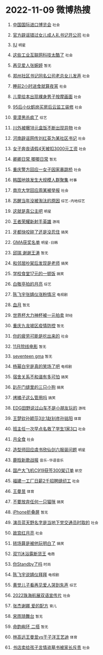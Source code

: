 # 2022-11-09 微博热搜 
1. [中国国际进口博览会](https://m.weibo.cn/search?containerid=100103type%3D1%26t%3D10%26q%3D%23%E4%B8%AD%E5%9B%BD%E5%9B%BD%E9%99%85%E8%BF%9B%E5%8F%A3%E5%8D%9A%E8%A7%88%E4%BC%9A%23&stream_entry_id=51&isnewpage=1&extparam=seat%3D1%26c_type%3D51%26pos%3D0%26cate%3D10103%26filter_type%3Drealtimehot%26dgr%3D0%26display_time%3D1667932557%26pre_seqid%3D16679325576420258176297&luicode=10000011&lfid=106003type%3D25%26t%3D3%26disable_hot%3D1%26filter_type%3Drealtimehot) `社会` 

2. [官方辟谣错过女儿成人礼书记开公司](https://m.weibo.cn/search?containerid=100103type%3D1%26t%3D10%26q%3D%23%E5%AE%98%E6%96%B9%E8%BE%9F%E8%B0%A3%E9%94%99%E8%BF%87%E5%A5%B3%E5%84%BF%E6%88%90%E4%BA%BA%E7%A4%BC%E4%B9%A6%E8%AE%B0%E5%BC%80%E5%85%AC%E5%8F%B8%23&stream_entry_id=31&isnewpage=1&extparam=seat%3D1%26c_type%3D31%26q%3D%2523%25E5%25AE%2598%25E6%2596%25B9%25E8%25BE%259F%25E8%25B0%25A3%25E9%2594%2599%25E8%25BF%2587%25E5%25A5%25B3%25E5%2584%25BF%25E6%2588%2590%25E4%25BA%25BA%25E7%25A4%25BC%25E4%25B9%25A6%25E8%25AE%25B0%25E5%25BC%2580%25E5%2585%25AC%25E5%258F%25B8%2523%26pos%3D0%26flag%3D0%26band_rank%3D1%26dgr%3D0%26filter_type%3Drealtimehot%26realpos%3D1%26cate%3D5001%26lcate%3D5001%26display_time%3D1667932557%26pre_seqid%3D16679325576420258176297&luicode=10000011&lfid=106003type%3D25%26t%3D3%26disable_hot%3D1%26filter_type%3Drealtimehot) `社会` 

3. [IU](https://m.weibo.cn/search?containerid=100103type%3D1%26t%3D10%26q%3DIU&stream_entry_id=31&isnewpage=1&extparam=seat%3D1%26c_type%3D31%26q%3DIU%26pos%3D1%26flag%3D2%26band_rank%3D2%26dgr%3D0%26filter_type%3Drealtimehot%26realpos%3D2%26cate%3D5001%26lcate%3D5001%26display_time%3D1667932557%26pre_seqid%3D16679325576420258176297&luicode=10000011&lfid=106003type%3D25%26t%3D3%26disable_hot%3D1%26filter_type%3Drealtimehot) `明星` 

4. [这些工业互联网科技太酷了](https://m.weibo.cn/search?containerid=100103type%3D1%26t%3D10%26q%3D%23%E8%BF%99%E4%BA%9B%E5%B7%A5%E4%B8%9A%E4%BA%92%E8%81%94%E7%BD%91%E7%A7%91%E6%8A%80%E5%A4%AA%E9%85%B7%E4%BA%86%23&stream_entry_id=31&isnewpage=1&extparam=seat%3D1%26c_type%3D31%26q%3D%2523%25E8%25BF%2599%25E4%25BA%259B%25E5%25B7%25A5%25E4%25B8%259A%25E4%25BA%2592%25E8%2581%2594%25E7%25BD%2591%25E7%25A7%2591%25E6%258A%2580%25E5%25A4%25AA%25E9%2585%25B7%25E4%25BA%2586%2523%26pos%3D2%26flag%3D0%26band_rank%3D3%26dgr%3D0%26filter_type%3Drealtimehot%26realpos%3D3%26cate%3D5001%26lcate%3D5001%26display_time%3D1667932557%26pre_seqid%3D16679325576420258176297&luicode=10000011&lfid=106003type%3D25%26t%3D3%26disable_hot%3D1%26filter_type%3Drealtimehot) `社会` 

5. [再见爱人张婉婷](https://m.weibo.cn/search?containerid=100103type%3D1%26t%3D10%26q%3D%E5%86%8D%E8%A7%81%E7%88%B1%E4%BA%BA%E5%BC%A0%E5%A9%89%E5%A9%B7&stream_entry_id=31&isnewpage=1&extparam=seat%3D1%26c_type%3D31%26q%3D%25E5%2586%258D%25E8%25A7%2581%25E7%2588%25B1%25E4%25BA%25BA%25E5%25BC%25A0%25E5%25A9%2589%25E5%25A9%25B7%26pos%3D3%26flag%3D0%26band_rank%3D4%26dgr%3D0%26filter_type%3Drealtimehot%26realpos%3D4%26cate%3D5001%26lcate%3D5001%26display_time%3D1667932557%26pre_seqid%3D16679325576420258176297&luicode=10000011&lfid=106003type%3D25%26t%3D3%26disable_hot%3D1%26filter_type%3Drealtimehot) `暂无` 

6. [郑州社区书记同名公司老总女儿发声](https://m.weibo.cn/search?containerid=100103type%3D1%26t%3D10%26q%3D%23%E9%83%91%E5%B7%9E%E7%A4%BE%E5%8C%BA%E4%B9%A6%E8%AE%B0%E5%90%8C%E5%90%8D%E5%85%AC%E5%8F%B8%E8%80%81%E6%80%BB%E5%A5%B3%E5%84%BF%E5%8F%91%E5%A3%B0%23&stream_entry_id=31&isnewpage=1&extparam=seat%3D1%26c_type%3D31%26q%3D%2523%25E9%2583%2591%25E5%25B7%259E%25E7%25A4%25BE%25E5%258C%25BA%25E4%25B9%25A6%25E8%25AE%25B0%25E5%2590%258C%25E5%2590%258D%25E5%2585%25AC%25E5%258F%25B8%25E8%2580%2581%25E6%2580%25BB%25E5%25A5%25B3%25E5%2584%25BF%25E5%258F%2591%25E5%25A3%25B0%2523%26pos%3D4%26flag%3D0%26band_rank%3D5%26dgr%3D0%26filter_type%3Drealtimehot%26realpos%3D5%26cate%3D5001%26lcate%3D5001%26display_time%3D1667932557%26pre_seqid%3D16679325576420258176297&luicode=10000011&lfid=106003type%3D25%26t%3D3%26disable_hot%3D1%26filter_type%3Drealtimehot) `社会` 

7. [睡前2小时进食就算夜宵](https://m.weibo.cn/search?containerid=100103type%3D1%26t%3D10%26q%3D%23%E7%9D%A1%E5%89%8D2%E5%B0%8F%E6%97%B6%E8%BF%9B%E9%A3%9F%E5%B0%B1%E7%AE%97%E5%A4%9C%E5%AE%B5%23&stream_entry_id=31&isnewpage=1&extparam=seat%3D1%26c_type%3D31%26q%3D%2523%25E7%259D%25A1%25E5%2589%258D2%25E5%25B0%258F%25E6%2597%25B6%25E8%25BF%259B%25E9%25A3%259F%25E5%25B0%25B1%25E7%25AE%2597%25E5%25A4%259C%25E5%25AE%25B5%2523%26pos%3D5%26flag%3D0%26band_rank%3D6%26dgr%3D0%26filter_type%3Drealtimehot%26realpos%3D6%26cate%3D5001%26lcate%3D5001%26display_time%3D1667932557%26pre_seqid%3D16679325576420258176297&luicode=10000011&lfid=106003type%3D25%26t%3D3%26disable_hot%3D1%26filter_type%3Drealtimehot) `社会` 

8. [儿童绘本出现裸身男子按摩画面](https://m.weibo.cn/search?containerid=100103type%3D1%26t%3D10%26q%3D%23%E5%84%BF%E7%AB%A5%E7%BB%98%E6%9C%AC%E5%87%BA%E7%8E%B0%E8%A3%B8%E8%BA%AB%E7%94%B7%E5%AD%90%E6%8C%89%E6%91%A9%E7%94%BB%E9%9D%A2%23&stream_entry_id=31&isnewpage=1&extparam=seat%3D1%26c_type%3D31%26q%3D%2523%25E5%2584%25BF%25E7%25AB%25A5%25E7%25BB%2598%25E6%259C%25AC%25E5%2587%25BA%25E7%258E%25B0%25E8%25A3%25B8%25E8%25BA%25AB%25E7%2594%25B7%25E5%25AD%2590%25E6%258C%2589%25E6%2591%25A9%25E7%2594%25BB%25E9%259D%25A2%2523%26pos%3D6%26flag%3D1%26band_rank%3D7%26dgr%3D0%26filter_type%3Drealtimehot%26realpos%3D7%26cate%3D5001%26lcate%3D5001%26display_time%3D1667932557%26pre_seqid%3D16679325576420258176297&luicode=10000011&lfid=106003type%3D25%26t%3D3%26disable_hot%3D1%26filter_type%3Drealtimehot) `社会` 

9. [95后小伙鹤岗买房后云监工装修](https://m.weibo.cn/search?containerid=100103type%3D1%26t%3D10%26q%3D%2395%E5%90%8E%E5%B0%8F%E4%BC%99%E9%B9%A4%E5%B2%97%E4%B9%B0%E6%88%BF%E5%90%8E%E4%BA%91%E7%9B%91%E5%B7%A5%E8%A3%85%E4%BF%AE%23&stream_entry_id=31&isnewpage=1&extparam=seat%3D1%26c_type%3D31%26q%3D%252395%25E5%2590%258E%25E5%25B0%258F%25E4%25BC%2599%25E9%25B9%25A4%25E5%25B2%2597%25E4%25B9%25B0%25E6%2588%25BF%25E5%2590%258E%25E4%25BA%2591%25E7%259B%2591%25E5%25B7%25A5%25E8%25A3%2585%25E4%25BF%25AE%2523%26pos%3D7%26flag%3D0%26band_rank%3D8%26dgr%3D0%26filter_type%3Drealtimehot%26realpos%3D8%26cate%3D5001%26lcate%3D5001%26display_time%3D1667932557%26pre_seqid%3D16679325576420258176297&luicode=10000011&lfid=106003type%3D25%26t%3D3%26disable_hot%3D1%26filter_type%3Drealtimehot) `社会` 

10. [童漠男杀疯了](https://m.weibo.cn/search?containerid=100103type%3D1%26t%3D10%26q%3D%23%E7%AB%A5%E6%BC%A0%E7%94%B7%E6%9D%80%E7%96%AF%E4%BA%86%23&stream_entry_id=31&isnewpage=1&extparam=seat%3D1%26c_type%3D31%26q%3D%2523%25E7%25AB%25A5%25E6%25BC%25A0%25E7%2594%25B7%25E6%259D%2580%25E7%2596%25AF%25E4%25BA%2586%2523%26pos%3D8%26flag%3D0%26band_rank%3D9%26dgr%3D0%26filter_type%3Drealtimehot%26realpos%3D9%26cate%3D5001%26lcate%3D5001%26display_time%3D1667932557%26pre_seqid%3D16679325576420258176297&luicode=10000011&lfid=106003type%3D25%26t%3D3%26disable_hot%3D1%26filter_type%3Drealtimehot) `综艺` 

11. [川外被曝18元盒饭不断出现异物](https://m.weibo.cn/search?containerid=100103type%3D1%26t%3D10%26q%3D%23%E5%B7%9D%E5%A4%96%E8%A2%AB%E6%9B%9D18%E5%85%83%E7%9B%92%E9%A5%AD%E4%B8%8D%E6%96%AD%E5%87%BA%E7%8E%B0%E5%BC%82%E7%89%A9%23&stream_entry_id=31&isnewpage=1&extparam=seat%3D1%26c_type%3D31%26q%3D%2523%25E5%25B7%259D%25E5%25A4%2596%25E8%25A2%25AB%25E6%259B%259D18%25E5%2585%2583%25E7%259B%2592%25E9%25A5%25AD%25E4%25B8%258D%25E6%2596%25AD%25E5%2587%25BA%25E7%258E%25B0%25E5%25BC%2582%25E7%2589%25A9%2523%26pos%3D9%26flag%3D0%26band_rank%3D10%26dgr%3D0%26filter_type%3Drealtimehot%26realpos%3D10%26cate%3D5001%26lcate%3D5001%26display_time%3D1667932557%26pre_seqid%3D16679325576420258176297&luicode=10000011&lfid=106003type%3D25%26t%3D3%26disable_hot%3D1%26filter_type%3Drealtimehot) `社会` 

12. [河南辟谣网传刘红英为某社区书记](https://m.weibo.cn/search?containerid=100103type%3D1%26t%3D10%26q%3D%23%E6%B2%B3%E5%8D%97%E8%BE%9F%E8%B0%A3%E7%BD%91%E4%BC%A0%E5%88%98%E7%BA%A2%E8%8B%B1%E4%B8%BA%E6%9F%90%E7%A4%BE%E5%8C%BA%E4%B9%A6%E8%AE%B0%23&stream_entry_id=31&isnewpage=1&extparam=seat%3D1%26c_type%3D31%26q%3D%2523%25E6%25B2%25B3%25E5%258D%2597%25E8%25BE%259F%25E8%25B0%25A3%25E7%25BD%2591%25E4%25BC%25A0%25E5%2588%2598%25E7%25BA%25A2%25E8%258B%25B1%25E4%25B8%25BA%25E6%259F%2590%25E7%25A4%25BE%25E5%258C%25BA%25E4%25B9%25A6%25E8%25AE%25B0%2523%26pos%3D10%26flag%3D2%26band_rank%3D11%26dgr%3D0%26filter_type%3Drealtimehot%26realpos%3D11%26cate%3D5001%26lcate%3D5001%26display_time%3D1667932557%26pre_seqid%3D16679325576420258176297&luicode=10000011&lfid=106003type%3D25%26t%3D3%26disable_hot%3D1%26filter_type%3Drealtimehot) `社会` 

13. [女子奔丧请假4天被扣3000元工资](https://m.weibo.cn/search?containerid=100103type%3D1%26t%3D10%26q%3D%23%E5%A5%B3%E5%AD%90%E5%A5%94%E4%B8%A7%E8%AF%B7%E5%81%874%E5%A4%A9%E8%A2%AB%E6%89%A33000%E5%85%83%E5%B7%A5%E8%B5%84%23&stream_entry_id=31&isnewpage=1&extparam=seat%3D1%26c_type%3D31%26q%3D%2523%25E5%25A5%25B3%25E5%25AD%2590%25E5%25A5%2594%25E4%25B8%25A7%25E8%25AF%25B7%25E5%2581%25874%25E5%25A4%25A9%25E8%25A2%25AB%25E6%2589%25A33000%25E5%2585%2583%25E5%25B7%25A5%25E8%25B5%2584%2523%26pos%3D11%26flag%3D2%26band_rank%3D12%26dgr%3D0%26filter_type%3Drealtimehot%26realpos%3D12%26cate%3D5001%26lcate%3D5001%26display_time%3D1667932557%26pre_seqid%3D16679325576420258176297&luicode=10000011&lfid=106003type%3D25%26t%3D3%26disable_hot%3D1%26filter_type%3Drealtimehot) `社会` 

14. [卿卿日常 唧唧日常](https://m.weibo.cn/search?containerid=100103type%3D1%26t%3D10%26q%3D%E5%8D%BF%E5%8D%BF%E6%97%A5%E5%B8%B8+%E5%94%A7%E5%94%A7%E6%97%A5%E5%B8%B8&stream_entry_id=31&isnewpage=1&extparam=seat%3D1%26c_type%3D31%26q%3D%25E5%258D%25BF%25E5%258D%25BF%25E6%2597%25A5%25E5%25B8%25B8%2520%25E5%2594%25A7%25E5%2594%25A7%25E6%2597%25A5%25E5%25B8%25B8%26pos%3D12%26flag%3D0%26band_rank%3D13%26dgr%3D0%26filter_type%3Drealtimehot%26realpos%3D13%26cate%3D5001%26lcate%3D5001%26display_time%3D1667932557%26pre_seqid%3D16679325576420258176297&luicode=10000011&lfid=106003type%3D25%26t%3D3%26disable_hot%3D1%26filter_type%3Drealtimehot) `暂无` 

15. [重庆警方回应一女子因家暴跳桥](https://m.weibo.cn/search?containerid=100103type%3D1%26t%3D10%26q%3D%23%E9%87%8D%E5%BA%86%E8%AD%A6%E6%96%B9%E5%9B%9E%E5%BA%94%E4%B8%80%E5%A5%B3%E5%AD%90%E5%9B%A0%E5%AE%B6%E6%9A%B4%E8%B7%B3%E6%A1%A5%23&stream_entry_id=31&isnewpage=1&extparam=seat%3D1%26c_type%3D31%26q%3D%2523%25E9%2587%258D%25E5%25BA%2586%25E8%25AD%25A6%25E6%2596%25B9%25E5%259B%259E%25E5%25BA%2594%25E4%25B8%2580%25E5%25A5%25B3%25E5%25AD%2590%25E5%259B%25A0%25E5%25AE%25B6%25E6%259A%25B4%25E8%25B7%25B3%25E6%25A1%25A5%2523%26pos%3D13%26flag%3D0%26band_rank%3D14%26dgr%3D0%26filter_type%3Drealtimehot%26realpos%3D14%26cate%3D5001%26lcate%3D5001%26display_time%3D1667932557%26pre_seqid%3D16679325576420258176297&luicode=10000011&lfid=106003type%3D25%26t%3D3%26disable_hot%3D1%26filter_type%3Drealtimehot) `社会` 

16. [韩国地铁发生大规模人群聚集](https://m.weibo.cn/search?containerid=100103type%3D1%26t%3D10%26q%3D%23%E9%9F%A9%E5%9B%BD%E5%9C%B0%E9%93%81%E5%8F%91%E7%94%9F%E5%A4%A7%E8%A7%84%E6%A8%A1%E4%BA%BA%E7%BE%A4%E8%81%9A%E9%9B%86%23&stream_entry_id=31&isnewpage=1&extparam=seat%3D1%26c_type%3D31%26q%3D%2523%25E9%259F%25A9%25E5%259B%25BD%25E5%259C%25B0%25E9%2593%2581%25E5%258F%2591%25E7%2594%259F%25E5%25A4%25A7%25E8%25A7%2584%25E6%25A8%25A1%25E4%25BA%25BA%25E7%25BE%25A4%25E8%2581%259A%25E9%259B%2586%2523%26pos%3D14%26flag%3D2%26band_rank%3D15%26dgr%3D0%26filter_type%3Drealtimehot%26realpos%3D15%26cate%3D5001%26lcate%3D5001%26display_time%3D1667932557%26pre_seqid%3D16679325576420258176297&luicode=10000011&lfid=106003type%3D25%26t%3D3%26disable_hot%3D1%26filter_type%3Drealtimehot) `时事` 

17. [南京大学回应周某被举报](https://m.weibo.cn/search?containerid=100103type%3D1%26t%3D10%26q%3D%23%E5%8D%97%E4%BA%AC%E5%A4%A7%E5%AD%A6%E5%9B%9E%E5%BA%94%E5%91%A8%E6%9F%90%E8%A2%AB%E4%B8%BE%E6%8A%A5%23&stream_entry_id=31&isnewpage=1&extparam=seat%3D1%26c_type%3D31%26q%3D%2523%25E5%258D%2597%25E4%25BA%25AC%25E5%25A4%25A7%25E5%25AD%25A6%25E5%259B%259E%25E5%25BA%2594%25E5%2591%25A8%25E6%259F%2590%25E8%25A2%25AB%25E4%25B8%25BE%25E6%258A%25A5%2523%26pos%3D15%26flag%3D0%26band_rank%3D16%26dgr%3D0%26filter_type%3Drealtimehot%26realpos%3D16%26cate%3D5001%26lcate%3D5001%26display_time%3D1667932557%26pre_seqid%3D16679325576420258176297&luicode=10000011&lfid=106003type%3D25%26t%3D3%26disable_hot%3D1%26filter_type%3Drealtimehot) `社会` 

18. [苏醒当年没被淘汰的原因](https://m.weibo.cn/search?containerid=100103type%3D1%26t%3D10%26q%3D%23%E8%8B%8F%E9%86%92%E5%BD%93%E5%B9%B4%E6%B2%A1%E8%A2%AB%E6%B7%98%E6%B1%B0%E7%9A%84%E5%8E%9F%E5%9B%A0%23&stream_entry_id=31&isnewpage=1&extparam=seat%3D1%26c_type%3D31%26q%3D%2523%25E8%258B%258F%25E9%2586%2592%25E5%25BD%2593%25E5%25B9%25B4%25E6%25B2%25A1%25E8%25A2%25AB%25E6%25B7%2598%25E6%25B1%25B0%25E7%259A%2584%25E5%258E%259F%25E5%259B%25A0%2523%26pos%3D16%26flag%3D2%26band_rank%3D17%26dgr%3D0%26filter_type%3Drealtimehot%26realpos%3D17%26cate%3D5001%26lcate%3D5001%26display_time%3D1667932557%26pre_seqid%3D16679325576420258176297&luicode=10000011&lfid=106003type%3D25%26t%3D3%26disable_hot%3D1%26filter_type%3Drealtimehot) `综艺-内地综艺` 

19. [这就是真公主吧](https://m.weibo.cn/search?containerid=100103type%3D1%26t%3D10%26q%3D%23%E8%BF%99%E5%B0%B1%E6%98%AF%E7%9C%9F%E5%85%AC%E4%B8%BB%E5%90%A7%23&stream_entry_id=31&isnewpage=1&extparam=seat%3D1%26c_type%3D31%26q%3D%2523%25E8%25BF%2599%25E5%25B0%25B1%25E6%2598%25AF%25E7%259C%259F%25E5%2585%25AC%25E4%25B8%25BB%25E5%2590%25A7%2523%26pos%3D17%26flag%3D0%26band_rank%3D18%26dgr%3D0%26filter_type%3Drealtimehot%26realpos%3D18%26cate%3D5001%26lcate%3D5001%26display_time%3D1667932557%26pre_seqid%3D16679325576420258176297&luicode=10000011&lfid=106003type%3D25%26t%3D3%26disable_hot%3D1%26filter_type%3Drealtimehot) `明星` 

20. [王者荣耀新射手英雄](https://m.weibo.cn/search?containerid=100103type%3D1%26t%3D10%26q%3D%23%E7%8E%8B%E8%80%85%E8%8D%A3%E8%80%80%E6%96%B0%E5%B0%84%E6%89%8B%E8%8B%B1%E9%9B%84%23&stream_entry_id=31&isnewpage=1&extparam=seat%3D1%26c_type%3D31%26q%3D%2523%25E7%258E%258B%25E8%2580%2585%25E8%258D%25A3%25E8%2580%2580%25E6%2596%25B0%25E5%25B0%2584%25E6%2589%258B%25E8%258B%25B1%25E9%259B%2584%2523%26pos%3D18%26flag%3D0%26band_rank%3D19%26dgr%3D0%26filter_type%3Drealtimehot%26realpos%3D19%26cate%3D5001%26lcate%3D5001%26display_time%3D1667932557%26pre_seqid%3D16679325576420258176297&luicode=10000011&lfid=106003type%3D25%26t%3D3%26disable_hot%3D1%26filter_type%3Drealtimehot) `游戏` 

21. [牙都快咬碎了还是没忍住](https://m.weibo.cn/search?containerid=100103type%3D1%26t%3D10%26q%3D%23%E7%89%99%E9%83%BD%E5%BF%AB%E5%92%AC%E7%A2%8E%E4%BA%86%E8%BF%98%E6%98%AF%E6%B2%A1%E5%BF%8D%E4%BD%8F%23&stream_entry_id=31&isnewpage=1&extparam=seat%3D1%26c_type%3D31%26q%3D%2523%25E7%2589%2599%25E9%2583%25BD%25E5%25BF%25AB%25E5%2592%25AC%25E7%25A2%258E%25E4%25BA%2586%25E8%25BF%2598%25E6%2598%25AF%25E6%25B2%25A1%25E5%25BF%258D%25E4%25BD%258F%2523%26pos%3D19%26flag%3D0%26band_rank%3D20%26dgr%3D0%26filter_type%3Drealtimehot%26realpos%3D20%26cate%3D5001%26lcate%3D5001%26display_time%3D1667932557%26pre_seqid%3D16679325576420258176297&luicode=10000011&lfid=106003type%3D25%26t%3D3%26disable_hot%3D1%26filter_type%3Drealtimehot) `搞笑` 

22. [GMA获奖名单](https://m.weibo.cn/search?containerid=100103type%3D1%26t%3D10%26q%3D%23GMA%E8%8E%B7%E5%A5%96%E5%90%8D%E5%8D%95%23&stream_entry_id=31&isnewpage=1&extparam=seat%3D1%26c_type%3D31%26q%3D%2523GMA%25E8%258E%25B7%25E5%25A5%2596%25E5%2590%258D%25E5%258D%2595%2523%26pos%3D20%26flag%3D0%26band_rank%3D21%26dgr%3D0%26filter_type%3Drealtimehot%26realpos%3D21%26cate%3D5001%26lcate%3D5001%26display_time%3D1667932557%26pre_seqid%3D16679325576420258176297&luicode=10000011&lfid=106003type%3D25%26t%3D3%26disable_hot%3D1%26filter_type%3Drealtimehot) `明星-日韩` 

23. [邱瑞 谢谢王涛](https://m.weibo.cn/search?containerid=100103type%3D1%26t%3D10%26q%3D%E9%82%B1%E7%91%9E+%E8%B0%A2%E8%B0%A2%E7%8E%8B%E6%B6%9B&stream_entry_id=31&isnewpage=1&extparam=seat%3D1%26c_type%3D31%26q%3D%25E9%2582%25B1%25E7%2591%259E%2520%25E8%25B0%25A2%25E8%25B0%25A2%25E7%258E%258B%25E6%25B6%259B%26pos%3D21%26flag%3D0%26band_rank%3D22%26dgr%3D0%26filter_type%3Drealtimehot%26realpos%3D22%26cate%3D5001%26lcate%3D5001%26display_time%3D1667932557%26pre_seqid%3D16679325576420258176297&luicode=10000011&lfid=106003type%3D25%26t%3D3%26disable_hot%3D1%26filter_type%3Drealtimehot) `暂无` 

24. [和邻居吵架后发现是老师](https://m.weibo.cn/search?containerid=100103type%3D1%26t%3D10%26q%3D%23%E5%92%8C%E9%82%BB%E5%B1%85%E5%90%B5%E6%9E%B6%E5%90%8E%E5%8F%91%E7%8E%B0%E6%98%AF%E8%80%81%E5%B8%88%23&stream_entry_id=31&isnewpage=1&extparam=seat%3D1%26c_type%3D31%26q%3D%2523%25E5%2592%258C%25E9%2582%25BB%25E5%25B1%2585%25E5%2590%25B5%25E6%259E%25B6%25E5%2590%258E%25E5%258F%2591%25E7%258E%25B0%25E6%2598%25AF%25E8%2580%2581%25E5%25B8%2588%2523%26pos%3D22%26flag%3D0%26band_rank%3D23%26dgr%3D0%26filter_type%3Drealtimehot%26realpos%3D23%26cate%3D5001%26lcate%3D5001%26display_time%3D1667932557%26pre_seqid%3D16679325576420258176297&luicode=10000011&lfid=106003type%3D25%26t%3D3%26disable_hot%3D1%26filter_type%3Drealtimehot) `搞笑` 

25. [学校食堂17元的一顿饭](https://m.weibo.cn/search?containerid=100103type%3D1%26t%3D10%26q%3D%23%E5%AD%A6%E6%A0%A1%E9%A3%9F%E5%A0%8217%E5%85%83%E7%9A%84%E4%B8%80%E9%A1%BF%E9%A5%AD%23&stream_entry_id=31&isnewpage=1&extparam=seat%3D1%26c_type%3D31%26q%3D%2523%25E5%25AD%25A6%25E6%25A0%25A1%25E9%25A3%259F%25E5%25A0%258217%25E5%2585%2583%25E7%259A%2584%25E4%25B8%2580%25E9%25A1%25BF%25E9%25A5%25AD%2523%26pos%3D23%26flag%3D0%26band_rank%3D24%26dgr%3D0%26filter_type%3Drealtimehot%26realpos%3D24%26cate%3D5001%26lcate%3D5001%26display_time%3D1667932557%26pre_seqid%3D16679325576420258176297&luicode=10000011&lfid=106003type%3D25%26t%3D3%26disable_hot%3D1%26filter_type%3Drealtimehot) `搞笑` 

26. [白敬亭拍的月亮](https://m.weibo.cn/search?containerid=100103type%3D1%26t%3D10%26q%3D%23%E7%99%BD%E6%95%AC%E4%BA%AD%E6%8B%8D%E7%9A%84%E6%9C%88%E4%BA%AE%23&stream_entry_id=31&isnewpage=1&extparam=seat%3D1%26c_type%3D31%26q%3D%2523%25E7%2599%25BD%25E6%2595%25AC%25E4%25BA%25AD%25E6%258B%258D%25E7%259A%2584%25E6%259C%2588%25E4%25BA%25AE%2523%26pos%3D24%26flag%3D0%26band_rank%3D25%26dgr%3D0%26filter_type%3Drealtimehot%26realpos%3D25%26cate%3D5001%26lcate%3D5001%26display_time%3D1667932557%26pre_seqid%3D16679325576420258176297&luicode=10000011&lfid=106003type%3D25%26t%3D3%26disable_hot%3D1%26filter_type%3Drealtimehot) `综艺` 

27. [陈飞宇张婧仪涨粉情况](https://m.weibo.cn/search?containerid=100103type%3D1%26t%3D10%26q%3D%23%E9%99%88%E9%A3%9E%E5%AE%87%E5%BC%A0%E5%A9%A7%E4%BB%AA%E6%B6%A8%E7%B2%89%E6%83%85%E5%86%B5%23&stream_entry_id=31&isnewpage=1&extparam=seat%3D1%26c_type%3D31%26q%3D%2523%25E9%2599%2588%25E9%25A3%259E%25E5%25AE%2587%25E5%25BC%25A0%25E5%25A9%25A7%25E4%25BB%25AA%25E6%25B6%25A8%25E7%25B2%2589%25E6%2583%2585%25E5%2586%25B5%2523%26pos%3D25%26flag%3D0%26band_rank%3D26%26dgr%3D0%26filter_type%3Drealtimehot%26realpos%3D26%26cate%3D5001%26lcate%3D5001%26display_time%3D1667932557%26pre_seqid%3D16679325576420258176297&luicode=10000011&lfid=106003type%3D25%26t%3D3%26disable_hot%3D1%26filter_type%3Drealtimehot) `电视剧` 

28. [血月](https://m.weibo.cn/search?containerid=100103type%3D1%26t%3D10%26q%3D%23%E8%A1%80%E6%9C%88%23&stream_entry_id=31&isnewpage=1&extparam=seat%3D1%26c_type%3D31%26q%3D%2523%25E8%25A1%2580%25E6%259C%2588%2523%26pos%3D26%26flag%3D0%26band_rank%3D27%26dgr%3D0%26filter_type%3Drealtimehot%26realpos%3D27%26cate%3D5001%26lcate%3D5001%26display_time%3D1667932557%26pre_seqid%3D16679325576420258176297&luicode=10000011&lfid=106003type%3D25%26t%3D3%26disable_hot%3D1%26filter_type%3Drealtimehot) `暂无` 

29. [世界杯大力神杯被一元拍卖](https://m.weibo.cn/search?containerid=100103type%3D1%26t%3D10%26q%3D%23%E4%B8%96%E7%95%8C%E6%9D%AF%E5%A4%A7%E5%8A%9B%E7%A5%9E%E6%9D%AF%E8%A2%AB%E4%B8%80%E5%85%83%E6%8B%8D%E5%8D%96%23&stream_entry_id=31&isnewpage=1&extparam=seat%3D1%26c_type%3D31%26q%3D%2523%25E4%25B8%2596%25E7%2595%258C%25E6%259D%25AF%25E5%25A4%25A7%25E5%258A%259B%25E7%25A5%259E%25E6%259D%25AF%25E8%25A2%25AB%25E4%25B8%2580%25E5%2585%2583%25E6%258B%258D%25E5%258D%2596%2523%26pos%3D27%26flag%3D0%26band_rank%3D28%26dgr%3D0%26filter_type%3Drealtimehot%26realpos%3D28%26cate%3D5001%26lcate%3D5001%26display_time%3D1667932557%26pre_seqid%3D16679325576420258176297&luicode=10000011&lfid=106003type%3D25%26t%3D3%26disable_hot%3D1%26filter_type%3Drealtimehot) `财经` 

30. [重庆九龙坡区疫情防控](https://m.weibo.cn/search?containerid=100103type%3D1%26t%3D10%26q%3D%E9%87%8D%E5%BA%86%E4%B9%9D%E9%BE%99%E5%9D%A1%E5%8C%BA%E7%96%AB%E6%83%85%E9%98%B2%E6%8E%A7&stream_entry_id=31&isnewpage=1&extparam=seat%3D1%26c_type%3D31%26q%3D%25E9%2587%258D%25E5%25BA%2586%25E4%25B9%259D%25E9%25BE%2599%25E5%259D%25A1%25E5%258C%25BA%25E7%2596%25AB%25E6%2583%2585%25E9%2598%25B2%25E6%258E%25A7%26pos%3D28%26flag%3D0%26band_rank%3D29%26dgr%3D0%26filter_type%3Drealtimehot%26realpos%3D29%26cate%3D5001%26lcate%3D5001%26display_time%3D1667932557%26pre_seqid%3D16679325576420258176297&luicode=10000011&lfid=106003type%3D25%26t%3D3%26disable_hot%3D1%26filter_type%3Drealtimehot) `暂无` 

31. [你的疲劳可能是吃出来的](https://m.weibo.cn/search?containerid=100103type%3D1%26t%3D10%26q%3D%23%E4%BD%A0%E7%9A%84%E7%96%B2%E5%8A%B3%E5%8F%AF%E8%83%BD%E6%98%AF%E5%90%83%E5%87%BA%E6%9D%A5%E7%9A%84%23&stream_entry_id=31&isnewpage=1&extparam=seat%3D1%26c_type%3D31%26q%3D%2523%25E4%25BD%25A0%25E7%259A%2584%25E7%2596%25B2%25E5%258A%25B3%25E5%258F%25AF%25E8%2583%25BD%25E6%2598%25AF%25E5%2590%2583%25E5%2587%25BA%25E6%259D%25A5%25E7%259A%2584%2523%26pos%3D29%26flag%3D0%26band_rank%3D30%26dgr%3D0%26filter_type%3Drealtimehot%26realpos%3D30%26cate%3D5001%26lcate%3D5001%26display_time%3D1667932557%26pre_seqid%3D16679325576420258176297&luicode=10000011&lfid=106003type%3D25%26t%3D3%26disable_hot%3D1%26filter_type%3Drealtimehot) `社会` 

32. [11月院线电影](https://m.weibo.cn/search?containerid=100103type%3D1%26t%3D10%26q%3D11%E6%9C%88%E9%99%A2%E7%BA%BF%E7%94%B5%E5%BD%B1&stream_entry_id=31&isnewpage=1&extparam=seat%3D1%26c_type%3D31%26q%3D11%25E6%259C%2588%25E9%2599%25A2%25E7%25BA%25BF%25E7%2594%25B5%25E5%25BD%25B1%26pos%3D30%26flag%3D1%26band_rank%3D31%26dgr%3D0%26filter_type%3Drealtimehot%26realpos%3D31%26cate%3D5001%26lcate%3D5001%26display_time%3D1667932557%26pre_seqid%3D16679325576420258176297&luicode=10000011&lfid=106003type%3D25%26t%3D3%26disable_hot%3D1%26filter_type%3Drealtimehot) `暂无` 

33. [seventeen gma](https://m.weibo.cn/search?containerid=100103type%3D1%26t%3D10%26q%3Dseventeen+gma&stream_entry_id=31&isnewpage=1&extparam=seat%3D1%26c_type%3D31%26q%3Dseventeen%2520gma%26pos%3D31%26flag%3D0%26band_rank%3D32%26dgr%3D0%26filter_type%3Drealtimehot%26realpos%3D32%26cate%3D5001%26lcate%3D5001%26display_time%3D1667932557%26pre_seqid%3D16679325576420258176297&luicode=10000011&lfid=106003type%3D25%26t%3D3%26disable_hot%3D1%26filter_type%3Drealtimehot) `暂无` 

34. [杨幂白宇是真的笑场了吧](https://m.weibo.cn/search?containerid=100103type%3D1%26t%3D10%26q%3D%23%E6%9D%A8%E5%B9%82%E7%99%BD%E5%AE%87%E6%98%AF%E7%9C%9F%E7%9A%84%E7%AC%91%E5%9C%BA%E4%BA%86%E5%90%A7%23&stream_entry_id=31&isnewpage=1&extparam=seat%3D1%26c_type%3D31%26q%3D%2523%25E6%259D%25A8%25E5%25B9%2582%25E7%2599%25BD%25E5%25AE%2587%25E6%2598%25AF%25E7%259C%259F%25E7%259A%2584%25E7%25AC%2591%25E5%259C%25BA%25E4%25BA%2586%25E5%2590%25A7%2523%26pos%3D32%26flag%3D0%26band_rank%3D33%26dgr%3D0%26filter_type%3Drealtimehot%26realpos%3D33%26cate%3D5001%26lcate%3D5001%26display_time%3D1667932557%26pre_seqid%3D16679325576420258176297&luicode=10000011&lfid=106003type%3D25%26t%3D3%26disable_hot%3D1%26filter_type%3Drealtimehot) `电视剧` 

35. [宿舍关系不和谐有多可怕](https://m.weibo.cn/search?containerid=100103type%3D1%26t%3D10%26q%3D%23%E5%AE%BF%E8%88%8D%E5%85%B3%E7%B3%BB%E4%B8%8D%E5%92%8C%E8%B0%90%E6%9C%89%E5%A4%9A%E5%8F%AF%E6%80%95%23&stream_entry_id=31&isnewpage=1&extparam=seat%3D1%26c_type%3D31%26q%3D%2523%25E5%25AE%25BF%25E8%2588%258D%25E5%2585%25B3%25E7%25B3%25BB%25E4%25B8%258D%25E5%2592%258C%25E8%25B0%2590%25E6%259C%2589%25E5%25A4%259A%25E5%258F%25AF%25E6%2580%2595%2523%26pos%3D33%26flag%3D0%26band_rank%3D34%26dgr%3D0%26filter_type%3Drealtimehot%26realpos%3D34%26cate%3D5001%26lcate%3D5001%26display_time%3D1667932557%26pre_seqid%3D16679325576420258176297&luicode=10000011&lfid=106003type%3D25%26t%3D3%26disable_hot%3D1%26filter_type%3Drealtimehot) `搞笑` 

36. [趴在门缝里的三只小狗](https://m.weibo.cn/search?containerid=100103type%3D1%26t%3D10%26q%3D%23%E8%B6%B4%E5%9C%A8%E9%97%A8%E7%BC%9D%E9%87%8C%E7%9A%84%E4%B8%89%E5%8F%AA%E5%B0%8F%E7%8B%97%23&stream_entry_id=31&isnewpage=1&extparam=seat%3D1%26c_type%3D31%26q%3D%2523%25E8%25B6%25B4%25E5%259C%25A8%25E9%2597%25A8%25E7%25BC%259D%25E9%2587%258C%25E7%259A%2584%25E4%25B8%2589%25E5%258F%25AA%25E5%25B0%258F%25E7%258B%2597%2523%26pos%3D34%26flag%3D0%26band_rank%3D35%26dgr%3D0%26filter_type%3Drealtimehot%26realpos%3D35%26cate%3D5001%26lcate%3D5001%26display_time%3D1667932557%26pre_seqid%3D16679325576420258176297&luicode=10000011&lfid=106003type%3D25%26t%3D3%26disable_hot%3D1%26filter_type%3Drealtimehot) `搞笑` 

37. [烤橘子这么管用吗](https://m.weibo.cn/search?containerid=100103type%3D1%26t%3D10%26q%3D%23%E7%83%A4%E6%A9%98%E5%AD%90%E8%BF%99%E4%B9%88%E7%AE%A1%E7%94%A8%E5%90%97%23&stream_entry_id=31&isnewpage=1&extparam=seat%3D1%26c_type%3D31%26q%3D%2523%25E7%2583%25A4%25E6%25A9%2598%25E5%25AD%2590%25E8%25BF%2599%25E4%25B9%2588%25E7%25AE%25A1%25E7%2594%25A8%25E5%2590%2597%2523%26pos%3D35%26flag%3D0%26band_rank%3D36%26dgr%3D0%26filter_type%3Drealtimehot%26realpos%3D36%26cate%3D5001%26lcate%3D5001%26display_time%3D1667932557%26pre_seqid%3D16679325576420258176297&luicode=10000011&lfid=106003type%3D25%26t%3D3%26disable_hot%3D1%26filter_type%3Drealtimehot) `搞笑` 

38. [EDG田野说过山车不是小朋友玩的](https://m.weibo.cn/search?containerid=100103type%3D1%26t%3D10%26q%3D%23EDG%E7%94%B0%E9%87%8E%E8%AF%B4%E8%BF%87%E5%B1%B1%E8%BD%A6%E4%B8%8D%E6%98%AF%E5%B0%8F%E6%9C%8B%E5%8F%8B%E7%8E%A9%E7%9A%84%23&stream_entry_id=31&isnewpage=1&extparam=seat%3D1%26c_type%3D31%26q%3D%2523EDG%25E7%2594%25B0%25E9%2587%258E%25E8%25AF%25B4%25E8%25BF%2587%25E5%25B1%25B1%25E8%25BD%25A6%25E4%25B8%258D%25E6%2598%25AF%25E5%25B0%258F%25E6%259C%258B%25E5%258F%258B%25E7%258E%25A9%25E7%259A%2584%2523%26pos%3D36%26flag%3D0%26band_rank%3D37%26dgr%3D0%26filter_type%3Drealtimehot%26realpos%3D37%26cate%3D5001%26lcate%3D5001%26display_time%3D1667932557%26pre_seqid%3D16679325576420258176297&luicode=10000011&lfid=106003type%3D25%26t%3D3%26disable_hot%3D1%26filter_type%3Drealtimehot) `游戏` 

39. [王楚钦孙颖莎3比1赵钊彦孙铭阳](https://m.weibo.cn/search?containerid=100103type%3D1%26t%3D10%26q%3D%23%E7%8E%8B%E6%A5%9A%E9%92%A6%E5%AD%99%E9%A2%96%E8%8E%8E3%E6%AF%941%E8%B5%B5%E9%92%8A%E5%BD%A6%E5%AD%99%E9%93%AD%E9%98%B3%23&stream_entry_id=31&isnewpage=1&extparam=seat%3D1%26c_type%3D31%26q%3D%2523%25E7%258E%258B%25E6%25A5%259A%25E9%2592%25A6%25E5%25AD%2599%25E9%25A2%2596%25E8%258E%258E3%25E6%25AF%25941%25E8%25B5%25B5%25E9%2592%258A%25E5%25BD%25A6%25E5%25AD%2599%25E9%2593%25AD%25E9%2598%25B3%2523%26pos%3D37%26flag%3D0%26band_rank%3D38%26dgr%3D0%26filter_type%3Drealtimehot%26realpos%3D38%26cate%3D5001%26lcate%3D5001%26display_time%3D1667932557%26pre_seqid%3D16679325576420258176297&luicode=10000011&lfid=106003type%3D25%26t%3D3%26disable_hot%3D1%26filter_type%3Drealtimehot) `体育` 

40. [班主任一次早点名救了学生1家3口](https://m.weibo.cn/search?containerid=100103type%3D1%26t%3D10%26q%3D%23%E7%8F%AD%E4%B8%BB%E4%BB%BB%E4%B8%80%E6%AC%A1%E6%97%A9%E7%82%B9%E5%90%8D%E6%95%91%E4%BA%86%E5%AD%A6%E7%94%9F1%E5%AE%B63%E5%8F%A3%23&stream_entry_id=31&isnewpage=1&extparam=seat%3D1%26c_type%3D31%26q%3D%2523%25E7%258F%25AD%25E4%25B8%25BB%25E4%25BB%25BB%25E4%25B8%2580%25E6%25AC%25A1%25E6%2597%25A9%25E7%2582%25B9%25E5%2590%258D%25E6%2595%2591%25E4%25BA%2586%25E5%25AD%25A6%25E7%2594%259F1%25E5%25AE%25B63%25E5%258F%25A3%2523%26pos%3D38%26flag%3D0%26band_rank%3D39%26dgr%3D0%26filter_type%3Drealtimehot%26realpos%3D39%26cate%3D5001%26lcate%3D5001%26display_time%3D1667932557%26pre_seqid%3D16679325576420258176297&luicode=10000011&lfid=106003type%3D25%26t%3D3%26disable_hot%3D1%26filter_type%3Drealtimehot) `社会` 

41. [月全食](https://m.weibo.cn/search?containerid=100103type%3D1%26t%3D10%26q%3D%23%E6%9C%88%E5%85%A8%E9%A3%9F%23&stream_entry_id=31&isnewpage=1&extparam=seat%3D1%26c_type%3D31%26q%3D%2523%25E6%259C%2588%25E5%2585%25A8%25E9%25A3%259F%2523%26pos%3D39%26flag%3D0%26band_rank%3D40%26dgr%3D0%26filter_type%3Drealtimehot%26realpos%3D40%26cate%3D5001%26lcate%3D5001%26display_time%3D1667932557%26pre_seqid%3D16679325576420258176297&luicode=10000011&lfid=106003type%3D25%26t%3D3%26disable_hot%3D1%26filter_type%3Drealtimehot) `社会` 

42. [造型师回应虞书欣仙剑六服装问题](https://m.weibo.cn/search?containerid=100103type%3D1%26t%3D10%26q%3D%23%E9%80%A0%E5%9E%8B%E5%B8%88%E5%9B%9E%E5%BA%94%E8%99%9E%E4%B9%A6%E6%AC%A3%E4%BB%99%E5%89%91%E5%85%AD%E6%9C%8D%E8%A3%85%E9%97%AE%E9%A2%98%23&stream_entry_id=31&isnewpage=1&extparam=seat%3D1%26c_type%3D31%26q%3D%2523%25E9%2580%25A0%25E5%259E%258B%25E5%25B8%2588%25E5%259B%259E%25E5%25BA%2594%25E8%2599%259E%25E4%25B9%25A6%25E6%25AC%25A3%25E4%25BB%2599%25E5%2589%2591%25E5%2585%25AD%25E6%259C%258D%25E8%25A3%2585%25E9%2597%25AE%25E9%25A2%2598%2523%26pos%3D40%26flag%3D0%26band_rank%3D41%26dgr%3D0%26filter_type%3Drealtimehot%26realpos%3D41%26cate%3D5001%26lcate%3D5001%26display_time%3D1667932557%26pre_seqid%3D16679325576420258176297&luicode=10000011&lfid=106003type%3D25%26t%3D3%26disable_hot%3D1%26filter_type%3Drealtimehot) `明星` 

43. [鹿晗新歌战报](https://m.weibo.cn/search?containerid=100103type%3D1%26t%3D10%26q%3D%23%E9%B9%BF%E6%99%97%E6%96%B0%E6%AD%8C%E6%88%98%E6%8A%A5%23&stream_entry_id=31&isnewpage=1&extparam=seat%3D1%26c_type%3D31%26q%3D%2523%25E9%25B9%25BF%25E6%2599%2597%25E6%2596%25B0%25E6%25AD%258C%25E6%2588%2598%25E6%258A%25A5%2523%26pos%3D41%26flag%3D0%26band_rank%3D42%26dgr%3D0%26filter_type%3Drealtimehot%26realpos%3D42%26cate%3D5001%26lcate%3D5001%26display_time%3D1667932557%26pre_seqid%3D16679325576420258176297&luicode=10000011&lfid=106003type%3D25%26t%3D3%26disable_hot%3D1%26filter_type%3Drealtimehot) `音乐-华语音乐` 

44. [国产大飞机C919获签300架订单](https://m.weibo.cn/search?containerid=100103type%3D1%26t%3D10%26q%3D%23%E5%9B%BD%E4%BA%A7%E5%A4%A7%E9%A3%9E%E6%9C%BAC919%E8%8E%B7%E7%AD%BE300%E6%9E%B6%E8%AE%A2%E5%8D%95%23&stream_entry_id=31&isnewpage=1&extparam=seat%3D1%26c_type%3D31%26q%3D%2523%25E5%259B%25BD%25E4%25BA%25A7%25E5%25A4%25A7%25E9%25A3%259E%25E6%259C%25BAC919%25E8%258E%25B7%25E7%25AD%25BE300%25E6%259E%25B6%25E8%25AE%25A2%25E5%258D%2595%2523%26pos%3D42%26flag%3D0%26band_rank%3D43%26dgr%3D0%26filter_type%3Drealtimehot%26realpos%3D43%26cate%3D5001%26lcate%3D5001%26display_time%3D1667932557%26pre_seqid%3D16679325576420258176297&luicode=10000011&lfid=106003type%3D25%26t%3D3%26disable_hot%3D1%26filter_type%3Drealtimehot) `航空` 

45. [福建一工厂日薪2千招聘缝纫工](https://m.weibo.cn/search?containerid=100103type%3D1%26t%3D10%26q%3D%23%E7%A6%8F%E5%BB%BA%E4%B8%80%E5%B7%A5%E5%8E%82%E6%97%A5%E8%96%AA2%E5%8D%83%E6%8B%9B%E8%81%98%E7%BC%9D%E7%BA%AB%E5%B7%A5%23&stream_entry_id=31&isnewpage=1&extparam=seat%3D1%26c_type%3D31%26q%3D%2523%25E7%25A6%258F%25E5%25BB%25BA%25E4%25B8%2580%25E5%25B7%25A5%25E5%258E%2582%25E6%2597%25A5%25E8%2596%25AA2%25E5%258D%2583%25E6%258B%259B%25E8%2581%2598%25E7%25BC%259D%25E7%25BA%25AB%25E5%25B7%25A5%2523%26pos%3D43%26flag%3D0%26band_rank%3D44%26dgr%3D0%26filter_type%3Drealtimehot%26realpos%3D44%26cate%3D5001%26lcate%3D5001%26display_time%3D1667932557%26pre_seqid%3D16679325576420258176297&luicode=10000011&lfid=106003type%3D25%26t%3D3%26disable_hot%3D1%26filter_type%3Drealtimehot) `社会` 

46. [王曼昱](https://m.weibo.cn/search?containerid=100103type%3D1%26t%3D10%26q%3D%E7%8E%8B%E6%9B%BC%E6%98%B1&stream_entry_id=31&isnewpage=1&extparam=seat%3D1%26c_type%3D31%26q%3D%25E7%258E%258B%25E6%259B%25BC%25E6%2598%25B1%26pos%3D44%26flag%3D0%26band_rank%3D45%26dgr%3D0%26filter_type%3Drealtimehot%26realpos%3D45%26cate%3D5001%26lcate%3D5001%26display_time%3D1667932557%26pre_seqid%3D16679325576420258176297&luicode=10000011&lfid=106003type%3D25%26t%3D3%26disable_hot%3D1%26filter_type%3Drealtimehot) `体育` 

47. [不要放弃任何一只猫咪](https://m.weibo.cn/search?containerid=100103type%3D1%26t%3D10%26q%3D%23%E4%B8%8D%E8%A6%81%E6%94%BE%E5%BC%83%E4%BB%BB%E4%BD%95%E4%B8%80%E5%8F%AA%E7%8C%AB%E5%92%AA%23&stream_entry_id=31&isnewpage=1&extparam=seat%3D1%26c_type%3D31%26q%3D%2523%25E4%25B8%258D%25E8%25A6%2581%25E6%2594%25BE%25E5%25BC%2583%25E4%25BB%25BB%25E4%25BD%2595%25E4%25B8%2580%25E5%258F%25AA%25E7%258C%25AB%25E5%2592%25AA%2523%26pos%3D45%26flag%3D0%26band_rank%3D46%26dgr%3D0%26filter_type%3Drealtimehot%26realpos%3D46%26cate%3D5001%26lcate%3D5001%26display_time%3D1667932557%26pre_seqid%3D16679325576420258176297&luicode=10000011&lfid=106003type%3D25%26t%3D3%26disable_hot%3D1%26filter_type%3Drealtimehot) `搞笑` 

48. [iPhone折叠屏](https://m.weibo.cn/search?containerid=100103type%3D1%26t%3D10%26q%3DiPhone%E6%8A%98%E5%8F%A0%E5%B1%8F&stream_entry_id=31&isnewpage=1&extparam=seat%3D1%26c_type%3D31%26q%3DiPhone%25E6%258A%2598%25E5%258F%25A0%25E5%25B1%258F%26pos%3D46%26flag%3D0%26band_rank%3D47%26dgr%3D0%26filter_type%3Drealtimehot%26realpos%3D47%26cate%3D5001%26lcate%3D5001%26display_time%3D1667932557%26pre_seqid%3D16679325576420258176297&luicode=10000011&lfid=106003type%3D25%26t%3D3%26disable_hot%3D1%26filter_type%3Drealtimehot) `暂无` 

49. [演员蓝天野名字是当地下党交通员时取的](https://m.weibo.cn/search?containerid=100103type%3D1%26t%3D10%26q%3D%23%E6%BC%94%E5%91%98%E8%93%9D%E5%A4%A9%E9%87%8E%E5%90%8D%E5%AD%97%E6%98%AF%E5%BD%93%E5%9C%B0%E4%B8%8B%E5%85%9A%E4%BA%A4%E9%80%9A%E5%91%98%E6%97%B6%E5%8F%96%E7%9A%84%23&stream_entry_id=31&isnewpage=1&extparam=seat%3D1%26c_type%3D31%26q%3D%2523%25E6%25BC%2594%25E5%2591%2598%25E8%2593%259D%25E5%25A4%25A9%25E9%2587%258E%25E5%2590%258D%25E5%25AD%2597%25E6%2598%25AF%25E5%25BD%2593%25E5%259C%25B0%25E4%25B8%258B%25E5%2585%259A%25E4%25BA%25A4%25E9%2580%259A%25E5%2591%2598%25E6%2597%25B6%25E5%258F%2596%25E7%259A%2584%2523%26pos%3D47%26flag%3D0%26band_rank%3D48%26dgr%3D0%26filter_type%3Drealtimehot%26realpos%3D48%26cate%3D5001%26lcate%3D5001%26display_time%3D1667932557%26pre_seqid%3D16679325576420258176297&luicode=10000011&lfid=106003type%3D25%26t%3D3%26disable_hot%3D1%26filter_type%3Drealtimehot) `社会` 

50. [故宫红月亮](https://m.weibo.cn/search?containerid=100103type%3D1%26t%3D10%26q%3D%23%E6%95%85%E5%AE%AB%E7%BA%A2%E6%9C%88%E4%BA%AE%23&stream_entry_id=31&isnewpage=1&extparam=seat%3D1%26c_type%3D31%26q%3D%2523%25E6%2595%2585%25E5%25AE%25AB%25E7%25BA%25A2%25E6%259C%2588%25E4%25BA%25AE%2523%26pos%3D48%26flag%3D0%26band_rank%3D49%26dgr%3D0%26filter_type%3Drealtimehot%26realpos%3D49%26cate%3D5001%26lcate%3D5001%26display_time%3D1667932557%26pre_seqid%3D16679325576420258176297&luicode=10000011&lfid=106003type%3D25%26t%3D3%26disable_hot%3D1%26filter_type%3Drealtimehot) `社会` 

51. [转场算是被他玩明白了](https://m.weibo.cn/search?containerid=100103type%3D1%26t%3D10%26q%3D%23%E8%BD%AC%E5%9C%BA%E7%AE%97%E6%98%AF%E8%A2%AB%E4%BB%96%E7%8E%A9%E6%98%8E%E7%99%BD%E4%BA%86%23&stream_entry_id=31&isnewpage=1&extparam=seat%3D1%26c_type%3D31%26q%3D%2523%25E8%25BD%25AC%25E5%259C%25BA%25E7%25AE%2597%25E6%2598%25AF%25E8%25A2%25AB%25E4%25BB%2596%25E7%258E%25A9%25E6%2598%258E%25E7%2599%25BD%25E4%25BA%2586%2523%26pos%3D49%26flag%3D0%26band_rank%3D50%26dgr%3D0%26filter_type%3Drealtimehot%26realpos%3D50%26cate%3D5001%26lcate%3D5001%26display_time%3D1667932557%26pre_seqid%3D16679325576420258176297&luicode=10000011&lfid=106003type%3D25%26t%3D3%26disable_hot%3D1%26filter_type%3Drealtimehot) `搞笑` 

52. [双11沐浴露断货王](https://m.weibo.cn/search?containerid=100103type%3D1%26t%3D10%26q%3D%23%E5%8F%8C11%E6%B2%90%E6%B5%B4%E9%9C%B2%E6%96%AD%E8%B4%A7%E7%8E%8B%23&stream_entry_id=31&isnewpage=1&extparam=seat%3D1%26c_type%3D31%26dgr%3D0%26q%3D%2523%25E5%258F%258C11%25E6%25B2%2590%25E6%25B5%25B4%25E9%259C%25B2%25E6%2596%25AD%25E8%25B4%25A7%25E7%258E%258B%2523%26pos%3D3%26band_rank%3D4%26topic_ad%3D1%26filter_type%3Drealtimehot%26adid%3D170886%26cate%3D5001%26lcate%3D5001%26display_time%3D1667928586%26pre_seqid%3D16679285867420187048184&luicode=10000011&lfid=106003type%3D25%26t%3D3%26disable_hot%3D1%26filter_type%3Drealtimehot) `电商` 

53. [你Standby了吗](https://m.weibo.cn/search?containerid=100103type%3D1%26t%3D10%26q%3D%23%E4%BD%A0Standby%E4%BA%86%E5%90%97%23&stream_entry_id=31&isnewpage=1&extparam=seat%3D1%26c_type%3D31%26dgr%3D0%26q%3D%2523%25E4%25BD%25A0Standby%25E4%25BA%2586%25E5%2590%2597%2523%26pos%3D7%26band_rank%3D7%26topic_ad%3D1%26filter_type%3Drealtimehot%26adid%3D170938%26cate%3D5001%26lcate%3D5001%26display_time%3D1667928586%26pre_seqid%3D16679285867420187048184&luicode=10000011&lfid=106003type%3D25%26t%3D3%26disable_hot%3D1%26filter_type%3Drealtimehot) `时尚` 

54. [陈飞宇说婧仪拜拜](https://m.weibo.cn/search?containerid=100103type%3D1%26t%3D10%26q%3D%23%E9%99%88%E9%A3%9E%E5%AE%87%E8%AF%B4%E5%A9%A7%E4%BB%AA%E6%8B%9C%E6%8B%9C%23&stream_entry_id=31&isnewpage=1&extparam=seat%3D1%26c_type%3D31%26q%3D%2523%25E9%2599%2588%25E9%25A3%259E%25E5%25AE%2587%25E8%25AF%25B4%25E5%25A9%25A7%25E4%25BB%25AA%25E6%258B%259C%25E6%258B%259C%2523%26pos%3D23%26flag%3D0%26band_rank%3D22%26dgr%3D0%26filter_type%3Drealtimehot%26realpos%3D22%26cate%3D5001%26lcate%3D5001%26display_time%3D1667928586%26pre_seqid%3D16679285867420187048184&luicode=10000011&lfid=106003type%3D25%26t%3D3%26disable_hot%3D1%26filter_type%3Drealtimehot) `电视剧` 

55. [黄觉儿子看再见爱人哭到失声](https://m.weibo.cn/search?containerid=100103type%3D1%26t%3D10%26q%3D%23%E9%BB%84%E8%A7%89%E5%84%BF%E5%AD%90%E7%9C%8B%E5%86%8D%E8%A7%81%E7%88%B1%E4%BA%BA%E5%93%AD%E5%88%B0%E5%A4%B1%E5%A3%B0%23&stream_entry_id=31&isnewpage=1&extparam=seat%3D1%26c_type%3D31%26q%3D%2523%25E9%25BB%2584%25E8%25A7%2589%25E5%2584%25BF%25E5%25AD%2590%25E7%259C%258B%25E5%2586%258D%25E8%25A7%2581%25E7%2588%25B1%25E4%25BA%25BA%25E5%2593%25AD%25E5%2588%25B0%25E5%25A4%25B1%25E5%25A3%25B0%2523%26pos%3D37%26flag%3D0%26band_rank%3D36%26dgr%3D0%26filter_type%3Drealtimehot%26realpos%3D36%26cate%3D5001%26lcate%3D5001%26display_time%3D1667928586%26pre_seqid%3D16679285867420187048184&luicode=10000011&lfid=106003type%3D25%26t%3D3%26disable_hot%3D1%26filter_type%3Drealtimehot) `综艺` 

56. [2022珠海航展双语宣传片](https://m.weibo.cn/search?containerid=100103type%3D1%26t%3D10%26q%3D%232022%E7%8F%A0%E6%B5%B7%E8%88%AA%E5%B1%95%E5%8F%8C%E8%AF%AD%E5%AE%A3%E4%BC%A0%E7%89%87%23&stream_entry_id=51&isnewpage=1&extparam=seat%3D1%26c_type%3D51%26filter_type%3Drealtimehot%26pos%3D0%26cate%3D10103%26dgr%3D0%26display_time%3D1667925546%26pre_seqid%3D16679255466260258166194&luicode=10000011&lfid=106003type%3D25%26t%3D3%26disable_hot%3D1%26filter_type%3Drealtimehot) `社会` 

57. [张杰谢娜 爱的配方](https://m.weibo.cn/search?containerid=100103type%3D1%26t%3D10%26q%3D%23%E5%BC%A0%E6%9D%B0%E8%B0%A2%E5%A8%9C+%E7%88%B1%E7%9A%84%E9%85%8D%E6%96%B9%23&stream_entry_id=31&isnewpage=1&extparam=seat%3D1%26c_type%3D31%26filter_type%3Drealtimehot%26band_rank%3D4%26pos%3D3%26cate%3D5001%26q%3D%2523%25E5%25BC%25A0%25E6%259D%25B0%25E8%25B0%25A2%25E5%25A8%259C%2520%25E7%2588%25B1%25E7%259A%2584%25E9%2585%258D%25E6%2596%25B9%2523%26dgr%3D0%26topic_ad%3D1%26adid%3D170820%26lcate%3D5001%26display_time%3D1667925546%26pre_seqid%3D16679255466260258166194&luicode=10000011&lfid=106003type%3D25%26t%3D3%26disable_hot%3D1%26filter_type%3Drealtimehot) `育儿` 

58. [宋雨琦舞台](https://m.weibo.cn/search?containerid=100103type%3D1%26t%3D10%26q%3D%E5%AE%8B%E9%9B%A8%E7%90%A6%E8%88%9E%E5%8F%B0&stream_entry_id=31&isnewpage=1&extparam=seat%3D1%26c_type%3D31%26filter_type%3Drealtimehot%26band_rank%3D35%26pos%3D35%26cate%3D5001%26q%3D%25E5%25AE%258B%25E9%259B%25A8%25E7%2590%25A6%25E8%2588%259E%25E5%258F%25B0%26dgr%3D0%26realpos%3D35%26lcate%3D5001%26flag%3D0%26display_time%3D1667925546%26pre_seqid%3D16679255466260258166194&luicode=10000011&lfid=106003type%3D25%26t%3D3%26disable_hot%3D1%26filter_type%3Drealtimehot) `暂无` 

59. [命韵峋环 二搭](https://m.weibo.cn/search?containerid=100103type%3D1%26t%3D10%26q%3D%E5%91%BD%E9%9F%B5%E5%B3%8B%E7%8E%AF+%E4%BA%8C%E6%90%AD&stream_entry_id=31&isnewpage=1&extparam=seat%3D1%26c_type%3D31%26filter_type%3Drealtimehot%26band_rank%3D41%26pos%3D41%26cate%3D5001%26q%3D%25E5%2591%25BD%25E9%259F%25B5%25E5%25B3%258B%25E7%258E%25AF%2520%25E4%25BA%258C%25E6%2590%25AD%26dgr%3D0%26realpos%3D41%26lcate%3D5001%26flag%3D0%26display_time%3D1667925546%26pre_seqid%3D16679255466260258166194&luicode=10000011&lfid=106003type%3D25%26t%3D3%26disable_hot%3D1%26filter_type%3Drealtimehot) `暂无` 

60. [林高远王曼昱vs于子洋王艺迪](https://m.weibo.cn/search?containerid=100103type%3D1%26t%3D10%26q%3D%23%E6%9E%97%E9%AB%98%E8%BF%9C%E7%8E%8B%E6%9B%BC%E6%98%B1vs%E4%BA%8E%E5%AD%90%E6%B4%8B%E7%8E%8B%E8%89%BA%E8%BF%AA%23&stream_entry_id=31&isnewpage=1&extparam=seat%3D1%26c_type%3D31%26filter_type%3Drealtimehot%26band_rank%3D47%26pos%3D47%26cate%3D5001%26q%3D%2523%25E6%259E%2597%25E9%25AB%2598%25E8%25BF%259C%25E7%258E%258B%25E6%259B%25BC%25E6%2598%25B1vs%25E4%25BA%258E%25E5%25AD%2590%25E6%25B4%258B%25E7%258E%258B%25E8%2589%25BA%25E8%25BF%25AA%2523%26dgr%3D0%26realpos%3D47%26lcate%3D5001%26flag%3D0%26display_time%3D1667925546%26pre_seqid%3D16679255466260258166194&luicode=10000011&lfid=106003type%3D25%26t%3D3%26disable_hot%3D1%26filter_type%3Drealtimehot) `体育` 

61. [书店卖给孩子言情盗墓书被家长斥责](https://m.weibo.cn/search?containerid=100103type%3D1%26t%3D10%26q%3D%23%E4%B9%A6%E5%BA%97%E5%8D%96%E7%BB%99%E5%AD%A9%E5%AD%90%E8%A8%80%E6%83%85%E7%9B%97%E5%A2%93%E4%B9%A6%E8%A2%AB%E5%AE%B6%E9%95%BF%E6%96%A5%E8%B4%A3%23&stream_entry_id=31&isnewpage=1&extparam=seat%3D1%26c_type%3D31%26filter_type%3Drealtimehot%26band_rank%3D50%26pos%3D50%26cate%3D5001%26q%3D%2523%25E4%25B9%25A6%25E5%25BA%2597%25E5%258D%2596%25E7%25BB%2599%25E5%25AD%25A9%25E5%25AD%2590%25E8%25A8%2580%25E6%2583%2585%25E7%259B%2597%25E5%25A2%2593%25E4%25B9%25A6%25E8%25A2%25AB%25E5%25AE%25B6%25E9%2595%25BF%25E6%2596%25A5%25E8%25B4%25A3%2523%26dgr%3D0%26realpos%3D50%26lcate%3D5001%26flag%3D0%26display_time%3D1667925546%26pre_seqid%3D16679255466260258166194&luicode=10000011&lfid=106003type%3D25%26t%3D3%26disable_hot%3D1%26filter_type%3Drealtimehot) `社会` 
